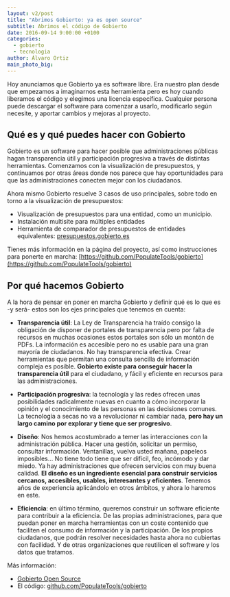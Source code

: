 ```yaml
---
layout: v2/post
title: "Abrimos Gobierto: ya es open source"
subtitle: Abrimos el código de Gobierto
date: 2016-09-14 9:00:00 +0100
categories:
  - gobierto
  - tecnologia
author: Álvaro Ortiz
main_photo_big:
---
```


Hoy anunciamos que Gobierto ya es software libre. Era nuestro plan desde que empezamos a imaginarnos esta herramienta pero es hoy cuando liberamos el código  y elegimos una licencia específica. Cualquier persona puede descargar el software para comenzar a usarlo, modificarlo según necesite, y aportar cambios y mejoras al proyecto.

## Qué es y qué puedes hacer con Gobierto

Gobierto es un software para hacer posible que administraciones públicas hagan transparencia útil y participación progresiva a través de distintas herramientas. Comenzamos con la visualización de presupuestos, y continuamos por otras áreas donde nos parece que hay oportunidades para que las administraciones conecten mejor con los ciudadanos.

Ahora mismo Gobierto resuelve 3 casos de uso principales, sobre todo en torno a la visualización de presupuestos:

- Visualización de presupuestos para una entidad, como un municipio.
- Instalación multisite para múltiples entidades
- Herramienta de comparador de presupuestos de entidades equivalentes:  [presupuestos.gobierto.es](http://presupuestos.gobierto.es)

Tienes más información en la página del proyecto, así como instrucciones para ponerte en marcha: [https://github.com/PopulateTools/gobierto](https://github.com/PopulateTools/gobierto)

## Por qué hacemos Gobierto

A la hora de pensar en poner en marcha Gobierto y definir qué es lo que es -y será- estos son los ejes principales que tenemos en cuenta:

- **Transparencia útil**: La Ley de Transparencia ha traído consigo la obligación de disponer de portales de transparencia pero por falta de recursos en muchas ocasiones estos portales son sólo un montón de PDFs. La información es accesible pero no es usable para una gran mayoría de ciudadanos. No hay transparencia efectiva. Crear herramientas que permitan una consulta sencilla de información compleja es posible. **Gobierto existe para conseguir hacer la transparencia útil** para el ciudadano, y fácil y eficiente en recursos para las administraciones.

- **Participación progresiva**: la tecnología y las redes ofrecen unas posibilidades radicalmente nuevas en cuanto a cómo incorporar la opinión y el conocimiento de las personas en las decisiones comunes. La tecnología a secas no va a revolucionar ni cambiar nada, **pero hay un largo camino por explorar y tiene que ser progresivo**.

- **Diseño**: Nos hemos acostumbrado a temer las interacciones con la administración pública. Hacer una gestión, solicitar un permiso, consultar información. Ventanillas, vuelva usted mañana, papeleos imposibles… No tiene todo tiene que ser difícil, feo, incómodo y dar miedo. Ya hay administraciones que ofrecen servicios con muy buena calidad. **El diseño es un ingrediente esencial para construir servicios cercanos, accesibles, usables, interesantes y eficientes**. Tenemos años de experiencia aplicándolo en otros ámbitos, y ahora lo haremos en este.

- **Eficiencia**: en último término, queremos construir un software eficiente para contribuir a la eficiencia. De las propias administraciones, para que puedan poner en marcha herramientas con un coste contenido que faciliten el consumo de información y la participación. De los propios ciudadanos, que podrán resolver necesidades hasta ahora no cubiertas con facilidad. Y de otras organizaciones que reutilicen el software y los datos que tratamos.

Más información:
- [Gobierto Open Source](/open-source/)
- El código: [github.com/PopulateTools/gobierto](https://github.com/PopulateTools/gobierto/)
